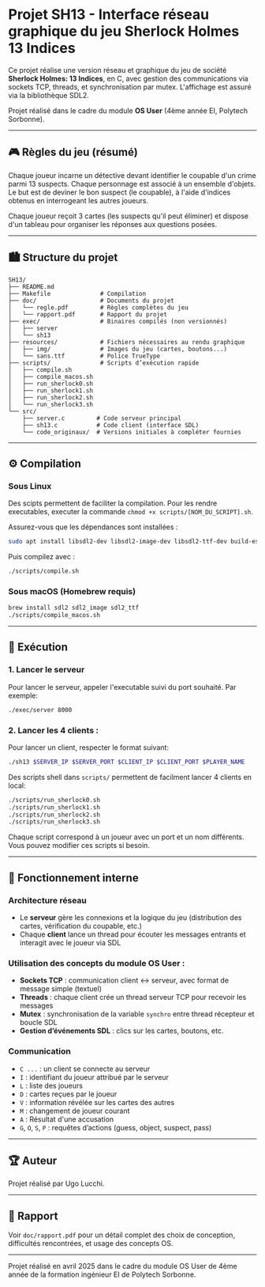 # Projet SH13 - Interface réseau graphique du jeu Sherlock Holmes 13 Indices

Ce projet réalise une version réseau et graphique du jeu de société **Sherlock Holmes: 13 Indices**, en C, avec gestion des communications via sockets TCP, threads, et synchronisation par mutex. L'affichage est assuré via la bibliothèque SDL2.

Projet réalisé dans le cadre du module **OS User** (4ème année EI, Polytech Sorbonne).

---

## 🎮 Règles du jeu (résumé)
Chaque joueur incarne un détective devant identifier le coupable d'un crime parmi 13 suspects. Chaque personnage est associé à un ensemble d'objets. Le but est de deviner le bon suspect (le coupable), à l'aide d'indices obtenus en interrogeant les autres joueurs.

Chaque joueur reçoit 3 cartes (les suspects qu'il peut éliminer) et dispose d'un tableau pour organiser les réponses aux questions posées.

---

## 🏙 Structure du projet
```
SH13/
├── README.md             
├── Makefile              # Compilation
├── doc/                  # Documents du projet
│   └── regle.pdf         # Règles complètes du jeu
│   └── rapport.pdf       # Rapport du projet
├── exec/                 # Binaires compilés (non versionnés)
│   ├── server
│   └── sh13
├── resources/            # Fichiers nécessaires au rendu graphique
│   ├── img/              # Images du jeu (cartes, boutons...)
│   └── sans.ttf          # Police TrueType
├── scripts/              # Scripts d’exécution rapide
│   ├── compile.sh
│   ├── compile_macos.sh
│   ├── run_sherlock0.sh
│   ├── run_sherlock1.sh
│   ├── run_sherlock2.sh
│   └── run_sherlock3.sh
└── src/
    ├── server.c         # Code serveur principal
    ├── sh13.c           # Code client (interface SDL)
    └── code_originaux/  # Versions initiales à compléter fournies
```

---

## ⚙️ Compilation

### Sous Linux
Des scipts permettent de faciliter la compilation. Pour les rendre executables, executer la commande `chmod +x scripts/[NOM_DU_SCRIPT].sh`.

Assurez-vous que les dépendances sont installées :
```bash
sudo apt install libsdl2-dev libsdl2-image-dev libsdl2-ttf-dev build-essential
```

Puis compilez avec :
```bash
./scripts/compile.sh
```

### Sous macOS (Homebrew requis)
```bash
brew install sdl2 sdl2_image sdl2_ttf
./scripts/compile_macos.sh
```

---

## 🚀 Exécution

### 1. Lancer le serveur
Pour lancer le serveur, appeler l'executable suivi du port souhaité. Par exemple:
```bash
./exec/server 8000
```

### 2. Lancer les 4 clients :
Pour lancer un client, respecter le format suivant:
```bash
./sh13 $SERVER_IP $SERVER_PORT $CLIENT_IP $CLIENT_PORT $PLAYER_NAME
```
Des scripts shell dans `scripts/` permettent de facilment lancer 4 clients en local:
```bash
./scripts/run_sherlock0.sh
./scripts/run_sherlock1.sh
./scripts/run_sherlock2.sh
./scripts/run_sherlock3.sh
```

Chaque script correspond à un joueur avec un port et un nom différents. Vous pouvez modifier ces scripts si besoin.

---

## 📃 Fonctionnement interne

### Architecture réseau
- Le **serveur** gère les connexions et la logique du jeu (distribution des cartes, vérification du coupable, etc.)
- Chaque **client** lance un thread pour écouter les messages entrants et interagit avec le joueur via SDL

### Utilisation des concepts du module OS User :
- **Sockets TCP** : communication client <-> serveur, avec format de message simple (textuel)
- **Threads** : chaque client crée un thread serveur TCP pour recevoir les messages
- **Mutex** : synchronisation de la variable `synchro` entre thread récepteur et boucle SDL
- **Gestion d’événements SDL** : clics sur les cartes, boutons, etc.

### Communication
- `C ...` : un client se connecte au serveur
- `I` : identifiant du joueur attribué par le serveur
- `L` : liste des joueurs
- `D` : cartes reçues par le joueur
- `V` : information révélée sur les cartes des autres
- `M` : changement de joueur courant
- `A` : Résultat d'une accusation
- `G`, `O`, `S`, `P` : requêtes d’actions (guess, object, suspect, pass)

---

## 🏆 Auteur
Projet réalisé par Ugo Lucchi.

---

## 📄 Rapport
Voir `doc/rapport.pdf` pour un détail complet des choix de conception, difficultés rencontrées, et usage des concepts OS.

---

Projet réalisé en avril 2025 dans le cadre du module OS User de 4ème année de la formation ingénieur EI de Polytech Sorbonne.

